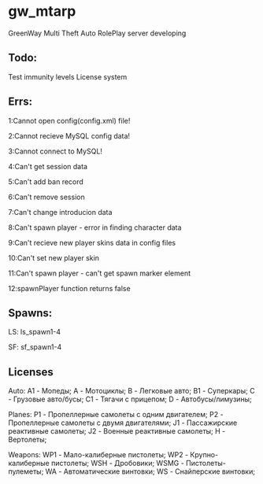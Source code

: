 gw_mtarp
========

GreenWay Multi Theft Auto RolePlay server developing

Todo:
---------
Test immunity levels
License system

Errs:
--------
1:Cannot open config(config.xml) file!

2:Cannot recieve MySQL config data!

3:Cannot connect to MySQL!

4:Can't get session data

5:Can't add ban record

6:Can't remove session

7:Can't change introducion data

8:Can't spawn player - error in finding character data

9:Can't recieve new player skins data in config files

10:Can't set new player skin

11:Can't spawn player - can't get spawn marker element

12:spawnPlayer function returns false

Spawns: 
-----------
LS: ls_spawn1-4

SF: sf_spawn1-4

Licenses
-----------
Auto:
A1 - Мопеды;
A - Мотоциклы;
B - Легковые авто;
B1 - Суперкары;
C - Грузовые авто/бусы;
C1 - Тягачи с прицепом;
D - Автобусы/лимузины;

Planes:
P1 - Пропеллерные самолеты с одним двигателем;
P2 - Пропеллерные самолеты с двумя двигателями;
J1 - Пассажирские реактивные самолеты;
J2 - Военные реактивные самолеты;
H - Вертолеты;

Weapons:
WP1 - Мало-калиберные пистолеты;
WP2 - Крупно-калиберные пистолеты;
WSH - Дробовики;
WSMG - Пистолеты-пулеметы;
WA - Автоматические винтовки;
WS - Снайперские винтовки;
